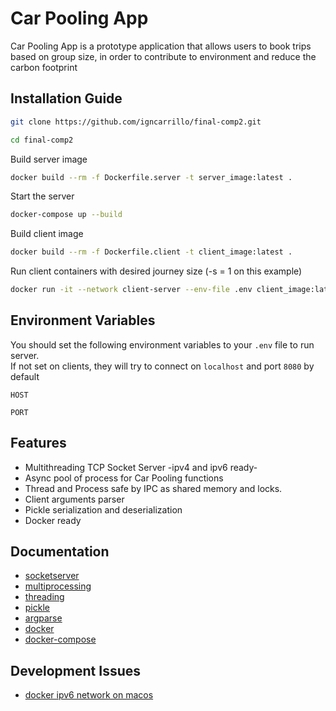 # Car Pooling App

Car Pooling App is a prototype application that allows users to book trips based on group size,
in order to contribute to environment and reduce the carbon footprint

## Installation Guide

```bash
git clone https://github.com/igncarrillo/final-comp2.git
```

```bash
cd final-comp2
```

Build server image

```bash
docker build --rm -f Dockerfile.server -t server_image:latest .
```

Start the server

```bash
docker-compose up --build
```

Build client image

```bash
docker build --rm -f Dockerfile.client -t client_image:latest .
```

Run client containers with desired journey size (-s = 1 on this example)

```bash
docker run -it --network client-server --env-file .env client_image:latest -s 1
```

## Environment Variables

You should set the following environment variables to your `.env` file to run server.\
If not set on clients, they will try to connect on `localhost` and port `8080` by default

`HOST`

`PORT`

## Features

- Multithreading TCP Socket Server -ipv4 and ipv6 ready-
- Async pool of process for Car Pooling functions
- Thread and Process safe by IPC as shared memory and locks.
- Client arguments parser
- Pickle serialization and deserialization
- Docker ready

## Documentation

- [socketserver](https://docs.python.org/3/library/socketserver.html)
- [multiprocessing](https://docs.python.org/3/library/multiprocessing.html)
- [threading](https://docs.python.org/3/library/threading.html)
- [pickle](https://docs.python.org/3/library/pickle.html)
- [argparse](https://docs.python.org/3/library/argparse.html)
- [docker](https://docs.docker.com/)
- [docker-compose](https://docs.docker.com/compose/)

## Development Issues

- [docker ipv6 network on macos](https://github.com/docker/for-mac/issues/1432)

